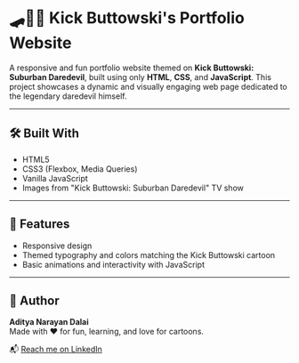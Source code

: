 # 🛹🤘🏻 Kick Buttowski's Portfolio Website

A responsive and fun portfolio website themed on **Kick Buttowski: Suburban Daredevil**, built using only **HTML**, **CSS**, and **JavaScript**. This project showcases a dynamic and visually engaging web page dedicated to the legendary daredevil himself.

---

## 🛠️ Built With

- HTML5  
- CSS3 (Flexbox, Media Queries)  
- Vanilla JavaScript  
- Images from "Kick Buttowski: Suburban Daredevil" TV show  

---

## 🧠 Features

- Responsive design
- Themed typography and colors matching the Kick Buttowski cartoon
- Basic animations and interactivity with JavaScript

---

## 👦 Author

**Aditya Narayan Dalai**  
Made with ❤ for fun, learning, and love for cartoons.  

📬 [Reach me on LinkedIn](https://www.linkedin.com/in/adityadalai/)
